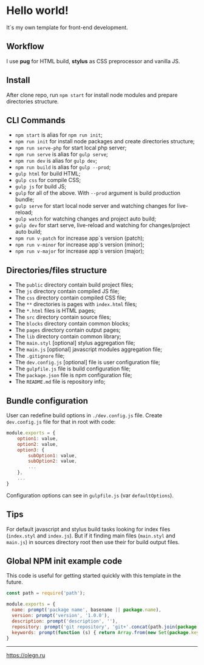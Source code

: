 # Hello world!

It`s my own template for front-end development.

Workflow
---
I use **pug** for HTML build, **stylus** as CSS preprocessor and vanilla JS.

Install
---
After clone repo, run ```npm start``` for install node modules and prepare directories structure.

CLI Commands
---
- ```npm start``` is alias for ```npm run init```;
- ```npm run init``` for install node packages and create directories structure;
- ```npm run serve-php``` for start local php server;
- ```npm run serve``` is alias for ```gulp serve```;
- ```npm run dev``` is alias for ```gulp dev```;
- ```npm run build``` is alias for ```gulp --prod```;
- ```gulp html``` for build HTML;
- ```gulp css``` for compile CSS;
- ```gulp js``` for build JS;
- ```gulp``` for all of the above. With ```--prod``` argument is build production bundle;
- ```gulp serve``` for start local node server and watching changes for live-reload;
- ```gulp watch``` for watching changes and project auto build;
- ```gulp dev``` for start serve, live-reload and watching for changes/project auto build;
- ```npm run v-patch``` for increase app`s version (patch);
- ```npm run v-minor``` for increase app`s version (minor);
- ```npm run v-major``` for increase app`s version (major);

Directories/files structure
---
- The ```public``` directory contain build project files;
 - The ```js``` directory contain compiled JS file;
 - The ```css``` directory contain compiled CSS file;
 - The ```**``` directories is pages with ```index.html``` files;
 - The ```*.html``` files is HTML pages;
- The ```src``` directory contain source files;
 - The ```blocks``` directory contain common blocks;
 - The ```pages``` directory contain output pages;
 - The ```lib``` directory contain common library;
 - The ```main.styl``` [optional] stylus aggregation file;
 - The ```main.js``` [optional] javascript modules aggregation file;
- The ```.gitignore``` file;
- The ```dev.config.js``` [optional] file is user configuration file;
- The ```gulpfile.js``` file is build configuration file;
- The ```package.json``` file is npm configuration file;
- The ```README.md``` file is repository info;

Bundle configuration
---
User can redefine build options in ```./dev.config.js``` file. Create ```dev.config.js``` file for that in root with code:
```javascript
module.exports = {
    option1: value,
    option2: value,
    option3: {
        subOption1: value,
        subOption2: value,
        ...
    },
    ...
}
```
Configuration options can see in ```gulpfile.js``` (var ```defaultOptions```).

Tips
---
For default javascript and stylus build tasks looking for index files (```index.styl``` and ```index.js```). But if it finding main files (```main.styl``` and ```main.js```) in sources directory root then use their for build output files.

Global NPM init example code
---
This code is useful for getting started quickly with this template in the future.
```javascript
const path = require('path');

module.exports = {
  name: prompt('package name', basename || package.name),
  version: prompt('version', '1.0.0'),
  description: prompt('description', ''),
  repository: prompt('git repository', 'git+'.concat(path.join(package.homepage, basename))),
  keywords: prompt(function (s) { return Array.from(new Set(package.keywords.concat(s.split(/\s+/)))) }, package.keywords),
}
```

---
https://olegn.ru
